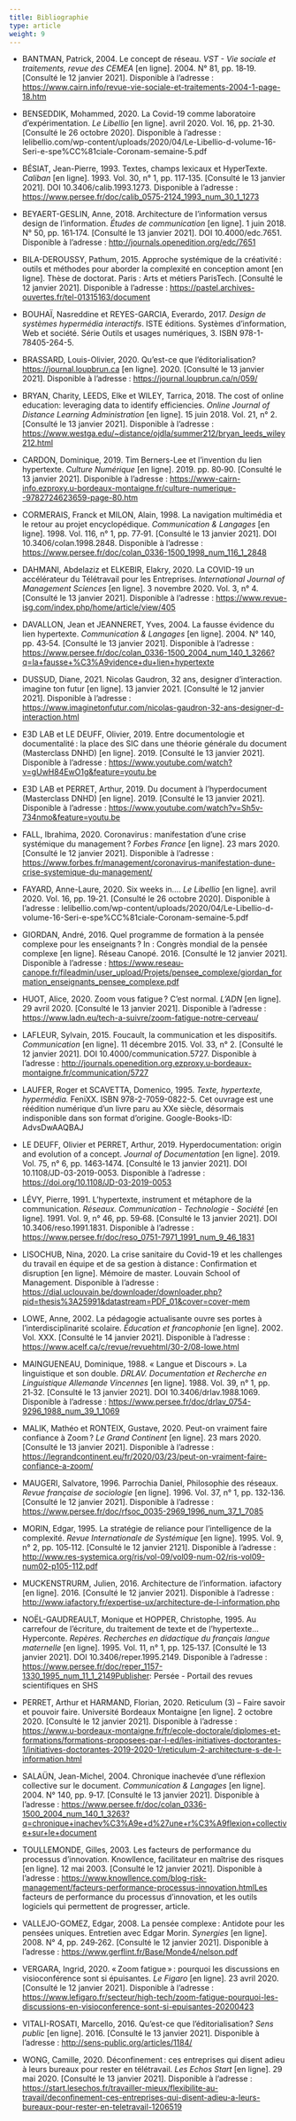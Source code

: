 ```yaml
---
title: Bibliographie
type: article
weight: 9
---
```


- BANTMAN, Patrick, 2004. Le concept de réseau. *VST - Vie sociale et traitements, revue des CEMEA* [en ligne]. 2004. N° 81, pp. 18‑19. [Consulté le 12 janvier 2021]. Disponible à l’adresse : https://www.cairn.info/revue-vie-sociale-et-traitements-2004-1-page-18.htm

- BENSEDDIK, Mohammed, 2020. La Covid-19 comme laboratoire d’expérimentation. *Le Libellio* [en ligne]. avril 2020. Vol. 16, pp. 21‑30. [Consulté le 26 octobre 2020]. Disponible à l’adresse : lelibellio.com/wp-content/uploads/2020/04/Le-Libellio-d-volume-16-Seri-e-spe%CC%81ciale-Coronam-semaine-5.pdf

- BÉSIAT, Jean-Pierre, 1993. Textes, champs lexicaux et HyperTexte. *Caliban* [en ligne]. 1993. Vol. 30, n° 1, pp. 117‑135. [Consulté le 13 janvier 2021]. DOI 10.3406/calib.1993.1273. Disponible à l’adresse : https://www.persee.fr/doc/calib_0575-2124_1993_num_30_1_1273

- BEYAERT-GESLIN, Anne, 2018. Architecture de l’information versus design de l’information. *Études de communication* [en ligne]. 1 juin 2018. N° 50, pp. 161‑174. [Consulté le 13 janvier 2021]. DOI 10.4000/edc.7651. Disponible à l’adresse : http://journals.openedition.org/edc/7651

- BILA-DEROUSSY, Pathum, 2015. Approche systémique de la créativité : outils et méthodes pour aborder la complexité en conception amont [en ligne]. Thèse de doctorat. Paris : Arts et métiers ParisTech. [Consulté le 12 janvier 2021]. Disponible à l’adresse : https://pastel.archives-ouvertes.fr/tel-01315163/document

- BOUHAÏ, Nasreddine et REYES-GARCIA, Everardo, 2017. *Design de systèmes hypermédia interactifs*. ISTE éditions. Systèmes d’information, Web et société. Série Outils et usages numériques, 3. ISBN 978-1-78405-264-5. 

- BRASSARD, Louis-Olivier, 2020. Qu’est-ce que l’éditorialisation? https://journal.loupbrun.ca [en ligne]. 2020. [Consulté le 13 janvier 2021]. Disponible à l’adresse : https://journal.loupbrun.ca/n/059/

- BRYAN, Charity, LEEDS, Elke et WILEY, Tarrica, 2018. The cost of online education: leveraging data to identify efficiencies. *Online Journal of Distance Learning Administration* [en ligne]. 15 juin 2018. Vol. 21, n° 2. [Consulté le 13 janvier 2021]. Disponible à l’adresse : https://www.westga.edu/~distance/ojdla/summer212/bryan_leeds_wiley212.html

- CARDON, Dominique, 2019. Tim Berners-Lee et l’invention du lien hypertexte. *Culture Numérique* [en ligne]. 2019. pp. 80‑90. [Consulté le 13 janvier 2021]. Disponible à l’adresse : https://www-cairn-info.ezproxy.u-bordeaux-montaigne.fr/culture-numerique--9782724623659-page-80.htm

- CORMERAIS, Franck et MILON, Alain, 1998. La navigation multimédia et le retour au projet encyclopédique. *Communication & Langages* [en ligne]. 1998. Vol. 116, n° 1, pp. 77‑91. [Consulté le 13 janvier 2021]. DOI 10.3406/colan.1998.2848. Disponible à l’adresse : https://www.persee.fr/doc/colan_0336-1500_1998_num_116_1_2848

- DAHMANI, Abdelaziz et ELKEBIR, Elakry, 2020. La COVID-19 un accélérateur du Télétravail pour les Entreprises. *International Journal of Management Sciences* [en ligne]. 3 novembre 2020. Vol. 3, n° 4. [Consulté le 13 janvier 2021]. Disponible à l’adresse : https://www.revue-isg.com/index.php/home/article/view/405

- DAVALLON, Jean et JEANNERET, Yves, 2004. La fausse évidence du lien hypertexte. *Communication & Langages* [en ligne]. 2004. N° 140, pp. 43‑54. [Consulté le 13 janvier 2021]. Disponible à l’adresse : https://www.persee.fr/doc/colan_0336-1500_2004_num_140_1_3266?q=la+fausse+%C3%A9vidence+du+lien+hypertexte

- DUSSUD, Diane, 2021. Nicolas Gaudron, 32 ans, designer d’interaction. imagine ton futur [en ligne]. 13 janvier 2021. [Consulté le 12 janvier 2021]. Disponible à l’adresse : https://www.imaginetonfutur.com/nicolas-gaudron-32-ans-designer-d-interaction.html

- E3D LAB et LE DEUFF, Olivier, 2019. Entre documentologie et documentalité : la place des SIC dans une théorie générale du document (Masterclass DNHD) [en ligne]. 2019. [Consulté le 13 janvier 2021]. Disponible à l’adresse : https://www.youtube.com/watch?v=gUwH84EwO1g&feature=youtu.be

- E3D LAB et PERRET, Arthur, 2019. Du document à l’hyperdocument (Masterclass DNHD) [en ligne]. 2019. [Consulté le 13 janvier 2021]. Disponible à l’adresse : https://www.youtube.com/watch?v=Sh5v-734nmo&feature=youtu.be

- FALL, Ibrahima, 2020. Coronavirus : manifestation d’une crise systémique du management ? *Forbes France* [en ligne]. 23 mars 2020. [Consulté le 12 janvier 2021]. Disponible à l’adresse : https://www.forbes.fr/management/coronavirus-manifestation-dune-crise-systemique-du-management/

- FAYARD, Anne-Laure, 2020. Six weeks in…. *Le Libellio* [en ligne]. avril 2020. Vol. 16, pp. 19‑21. [Consulté le 26 octobre 2020]. Disponible à l’adresse : lelibellio.com/wp-content/uploads/2020/04/Le-Libellio-d-volume-16-Seri-e-spe%CC%81ciale-Coronam-semaine-5.pdf

- GIORDAN, André, 2016. Quel programme de formation à la pensée complexe pour les enseignants ? In : Congrès mondial de la pensée complexe [en ligne]. Réseau Canopé. 2016. [Consulté le 12 janvier 2021]. Disponible à l’adresse : https://www.reseau-canope.fr/fileadmin/user_upload/Projets/pensee_complexe/giordan_formation_enseignants_pensee_complexe.pdf

- HUOT, Alice, 2020. Zoom vous fatigue ? C’est normal. *L’ADN* [en ligne]. 29 avril 2020. [Consulté le 13 janvier 2021]. Disponible à l’adresse : https://www.ladn.eu/tech-a-suivre/zoom-fatigue-notre-cerveau/

- LAFLEUR, Sylvain, 2015. Foucault, la communication et les dispositifs. *Communication* [en ligne]. 11 décembre 2015. Vol. 33, n° 2. [Consulté le 12 janvier 2021]. DOI 10.4000/communication.5727. Disponible à l’adresse : http://journals.openedition.org.ezproxy.u-bordeaux-montaigne.fr/communication/5727

- LAUFER, Roger et SCAVETTA, Domenico, 1995. *Texte, hypertexte, hypermédia.* FeniXX. ISBN 978-2-7059-0822-5. Cet ouvrage est une réédition numérique d’un livre paru au XXe siècle, désormais indisponible dans son format d’origine.
  Google-Books-ID: AdvsDwAAQBAJ
  
- LE DEUFF, Olivier et PERRET, Arthur, 2019. Hyperdocumentation: origin and evolution of a concept. *Journal of Documentation* [en ligne]. 2019. Vol. 75, n° 6, pp. 1463‑1474. [Consulté le 13 janvier 2021]. DOI 10.1108/JD-03-2019-0053. Disponible à l’adresse : https://doi.org/10.1108/JD-03-2019-0053

- LÉVY, Pierre, 1991. L’hypertexte, instrument et métaphore de la communication. *Réseaux. Communication - Technologie - Société* [en ligne]. 1991. Vol. 9, n° 46, pp. 59‑68. [Consulté le 13 janvier 2021]. DOI 10.3406/reso.1991.1831. Disponible à l’adresse : https://www.persee.fr/doc/reso_0751-7971_1991_num_9_46_1831

- LISOCHUB, Nina, 2020. La crise sanitaire du Covid-19 et les challenges du travail en équipe et de sa gestion à distance : Confirmation et disruption [en ligne]. Mémoire de master. Louvain School of Management. Disponible à l’adresse : https://dial.uclouvain.be/downloader/downloader.php?pid=thesis%3A25991&datastream=PDF_01&cover=cover-mem

- LOWE, Anne, 2002. La pédagogie actualisante ouvre ses portes à l’interdisciplinarité scolaire. *Éducation et francophonie* [en ligne]. 2002. Vol. XXX. [Consulté le 14 janvier 2021]. Disponible à l’adresse : https://www.acelf.ca/c/revue/revuehtml/30-2/08-lowe.html

- MAINGUENEAU, Dominique, 1988. « Langue et Discours ». La linguistique et son double. *DRLAV. Documentation et Recherche en Linguistique Allemande Vincennes* [en ligne]. 1988. Vol. 39, n° 1, pp. 21‑32. [Consulté le 13 janvier 2021]. DOI 10.3406/drlav.1988.1069. Disponible à l’adresse : https://www.persee.fr/doc/drlav_0754-9296_1988_num_39_1_1069

- MALIK, Mathéo et RONTEIX, Gustave, 2020. Peut-on vraiment faire confiance à Zoom ? *Le Grand Continent* [en ligne]. 23 mars 2020. [Consulté le 13 janvier 2021]. Disponible à l’adresse : https://legrandcontinent.eu/fr/2020/03/23/peut-on-vraiment-faire-confiance-a-zoom/

- MAUGERI, Salvatore, 1996. Parrochia Daniel, Philosophie des réseaux. *Revue française de sociologie* [en ligne]. 1996. Vol. 37, n° 1, pp. 132‑136. [Consulté le 12 janvier 2021]. Disponible à l’adresse : https://www.persee.fr/doc/rfsoc_0035-2969_1996_num_37_1_7085

- MORIN, Edgar, 1995. La stratégie de reliance pour l’intelligence de la complexité. *Revue Internationale de Systémique* [en ligne]. 1995. Vol. 9, n° 2, pp. 105‑112. [Consulté le 12 janvier 2121]. Disponible à l’adresse : http://www.res-systemica.org/ris/vol-09/vol09-num-02/ris-vol09-num02-p105-112.pdf

- MUCKENSTRURM, Julien, 2016. Architecture de l’information. iafactory [en ligne]. 2016. [Consulté le 12 janvier 2021]. Disponible à l’adresse : http://www.iafactory.fr/expertise-ux/architecture-de-l-information.php

- NOËL-GAUDREAULT, Monique et HOPPER, Christophe, 1995. Au carrefour de l’écriture, du traitement de texte et de l’hypertexte... Hyperconte. *Repères. Recherches en didactique du français langue maternelle* [en ligne]. 1995. Vol. 11, n° 1, pp. 125‑137. [Consulté le 13 janvier 2021]. DOI 10.3406/reper.1995.2149. Disponible à l’adresse : https://www.persee.fr/doc/reper_1157-1330_1995_num_11_1_2149Publisher: Persée - Portail des revues scientifiques en SHS

- PERRET, Arthur et HARMAND, Florian, 2020. Reticulum (3) – Faire savoir et pouvoir faire. Université Bordeaux Montaigne [en ligne]. 2 octobre 2020. [Consulté le 12 janvier 2021]. Disponible à l’adresse : https://www.u-bordeaux-montaigne.fr/fr/ecole-doctorale/diplomes-et-formations/formations-proposees-par-l-ed/les-initiatives-doctorantes-1/initiatives-doctorantes-2019-2020-1/reticulum-2-architecture-s-de-l-information.html

- SALAÜN, Jean-Michel, 2004. Chronique inachevée d’une réflexion collective sur le document. *Communication & Langages* [en ligne]. 2004. N° 140, pp. 9‑17. [Consulté le 13 janvier 2021]. Disponible à l’adresse : https://www.persee.fr/doc/colan_0336-1500_2004_num_140_1_3263?q=chronique+inachev%C3%A9e+d%27une+r%C3%A9flexion+collective+sur+le+document

- TOULLEMONDE, Gilles, 2003. Les facteurs de performance du processus d’innovation. Knowllence, facilitateur en maîtrise des risques [en ligne]. 12 mai 2003. [Consulté le 12 janvier 2021]. Disponible à l’adresse : https://www.knowllence.com/blog-risk-management/facteurs-performance-processus-innovation.htmlLes facteurs de performance du processus d’innovation, et les outils logiciels qui permettent de progresser, article.

- VALLEJO-GOMEZ, Edgar, 2008. La pensée complexe : Antidote pour les pensées uniques. Entretien avec Edgar Morin. *Synergies* [en ligne]. 2008. N° 4, pp. 249‑262. [Consulté le 12 janvier 2021]. Disponible à l’adresse : https://www.gerflint.fr/Base/Monde4/nelson.pdf

- VERGARA, Ingrid, 2020. « Zoom fatigue » : pourquoi les discussions en visioconférence sont si épuisantes. *Le Figaro* [en ligne]. 23 avril 2020. [Consulté le 12 janvier 2021]. Disponible à l’adresse : https://www.lefigaro.fr/secteur/high-tech/zoom-fatigue-pourquoi-les-discussions-en-visioconference-sont-si-epuisantes-20200423

- VITALI-ROSATI, Marcello, 2016. Qu’est-ce que l’éditorialisation? *Sens public* [en ligne]. 2016. [Consulté le 13 janvier 2021]. Disponible à l’adresse : http://sens-public.org/articles/1184/

- WONG, Camille, 2020. Déconfinement : ces entreprises qui disent adieu à leurs bureaux pour rester en télétravail. *Les Echos Start* [en ligne]. 29 mai 2020. [Consulté le 13 janvier 2021]. Disponible à l’adresse : https://start.lesechos.fr/travailler-mieux/flexibilite-au-travail/deconfinement-ces-entreprises-qui-disent-adieu-a-leurs-bureaux-pour-rester-en-teletravail-1206519
